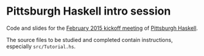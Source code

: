 # Pittsburgh Haskell intro session

Code and slides for the [February 2015 kickoff meeting](http://www.meetup.com/Pittsburgh-Code-Supply/events/219254888/) of [Pittsburgh Haskell](http://PittsburghHaskell.org/).

The source files to be studied and completed contain instructions, especially `src/Tutorial.hs`.
